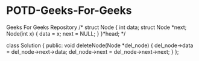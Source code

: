 # POTD-Geeks-For-Geeks
Geeks For Geeks Repository
/*
struct Node {
  int data;
  struct Node *next;
  Node(int x) {
    data = x;
    next = NULL;
  }
}*head;
*/


class Solution
{
    public:
    void deleteNode(Node *del_node)
    {
        del_node->data = del_node->next->data;
        del_node->next = del_node->next->next;
    }
};
